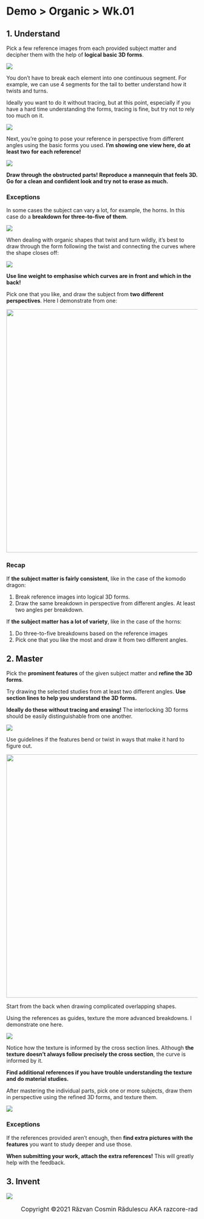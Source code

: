# Demo > Organic > Wk.01

## 1. Understand

Pick a few reference images from each provided subject matter and decipher them with the help of **logical basic 3D forms**.

![](./assets/images/07-01-01-understand-breakdown-trace.png)

You don’t have to break each element into one continuous segment. For example, we can use 4 segments for the tail to better understand how it twists and turns.

Ideally you want to do it without tracing, but at this point, especially if you have a hard time understanding the forms, tracing is fine, but try not to rely too much on it.

![](./assets/images/07-01-01-understand-breakdown.png)

Next, you’re going to pose your reference in perspective from different angles using the basic forms you used. **I’m showing one view here, do at least two for each reference!**

![](./assets/images/07-01-01-understand-perspective.png)

**Draw through the obstructed parts! Reproduce a mannequin that feels 3D. Go for a clean and confident look and try not to erase as much.**

### Exceptions

In some cases the subject can vary a lot, for example, the horns. In this case do a **breakdown for three-to-five of them**.

![](./assets/images/07-01-01-understand-horns-variety.png)

When dealing with organic shapes that twist and turn wildly, it’s best to draw through the form following the twist and connecting the curves where the shape closes off:

![](./assets/images/07-01-01-understand-horns-twist.png)

**Use line weight to emphasise which curves are in front and which in the back!**

Pick one that you like, and draw the subject from **two different perspectives**. Here I demonstrate from one:

<img style="width: 40rem" src="./assets/images/07-01-01-understand-horns-perspective.png">

### Recap

If **the subject matter is fairly consistent**, like in the case of the komodo dragon:

1. Break reference images into logical 3D forms.
1. Draw the same breakdown in perspective from different angles. At least two angles per breakdown.

If **the subject matter has a lot of variety**, like in the case of the horns:

1. Do three-to-five breakdowns based on the reference images
1. Pick one that you like the most and draw it from two different angles.

## 2. Master

Pick the **prominent features** of the given subject matter and **refine the 3D forms**.

Try drawing the selected studies from at least two different angles. **Use section lines to help you understand the 3D forms.**

**Ideally do these without tracing and erasing!** The interlocking 3D forms should be easily distinguishable from one another.

![](./assets/images/07-01-01-master-breakdown.png)

Use guidelines if the features bend or twist in ways that make it hard to figure out.

<img style="width: 40rem" src="./assets/images/07-01-01-master-overlap.png">

Start from the back when drawing complicated overlapping shapes.

Using the references as guides, texture the more advanced breakdowns. I demonstrate one here.

![](./assets/images/07-01-01-master-texture.png)

Notice how the texture is informed by the cross section lines. Although **the texture doesn’t always follow precisely the cross section**, the curve is informed by it.

**Find additional references if you have trouble understanding the texture and do material studies.**

After mastering the individual parts, pick one or more subjects, draw them in perspective using the refined 3D forms, and texture them.

![](./assets/images/07-01-01-master-perspective.png)

### Exceptions

If the references provided aren’t enough, then **find extra pictures with the features** you want to study deeper and use those.

**When submitting your work, attach the extra references!** This will greatly help with the feedback.

## 3. Invent

![](./assets/images/07-01-01-invent-example.png)

<p style="text-align: right; font-size: 1rem">Copyright ©2021 Răzvan Cosmin Rădulescu AKA razcore-rad</p>

